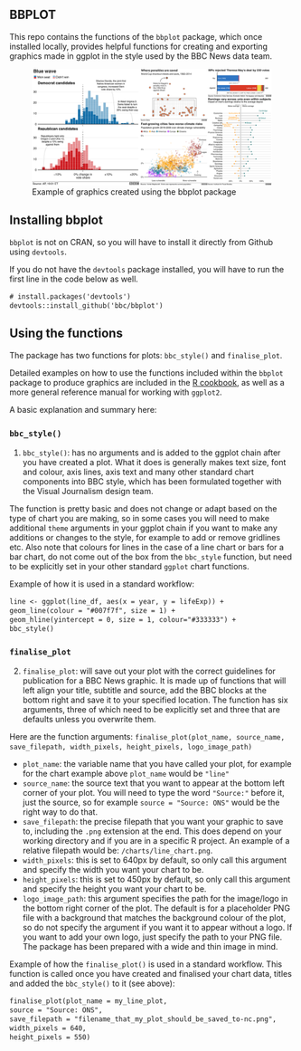 
<!-- README.md is generated from README.Rmd. Please edit that file -->

## BBPLOT

<!-- badges: start -->
<!-- badges: end -->

This repo contains the functions of the `bbplot` package, which once
installed locally, provides helpful functions for creating and exporting
graphics made in ggplot in the style used by the BBC News data team.

<figure>
<img src="man/figures/bbplot_example_plots.png"
alt="Example of graphics created using the bbplot package" />
<figcaption aria-hidden="true">Example of graphics created using the
bbplot package</figcaption>
</figure>

## Installing bbplot

`bbplot` is not on CRAN, so you will have to install it directly from
Github using `devtools`.

If you do not have the `devtools` package installed, you will have to
run the first line in the code below as well.

    # install.packages('devtools')
    devtools::install_github('bbc/bbplot')

## Using the functions

The package has two functions for plots: `bbc_style()` and
`finalise_plot`.

Detailed examples on how to use the functions included within the
`bbplot` package to produce graphics are included in the [R
cookbook](https://bbc.github.io/rcookbook/), as well as a more general
reference manual for working with `ggplot2`.

A basic explanation and summary here:

### `bbc_style()`

1.  `bbc_style()`: has no arguments and is added to the ggplot chain
    after you have created a plot. What it does is generally makes text
    size, font and colour, axis lines, axis text and many other standard
    chart components into BBC style, which has been formulated together
    with the Visual Journalism design team.

The function is pretty basic and does not change or adapt based on the
type of chart you are making, so in some cases you will need to make
additional `theme` arguments in your ggplot chain if you want to make
any additions or changes to the style, for example to add or remove
gridlines etc. Also note that colours for lines in the case of a line
chart or bars for a bar chart, do not come out of the box from the
`bbc_style` function, but need to be explicitly set in your other
standard `ggplot` chart functions.

Example of how it is used in a standard workflow:

    line <- ggplot(line_df, aes(x = year, y = lifeExp)) +
    geom_line(colour = "#007f7f", size = 1) +
    geom_hline(yintercept = 0, size = 1, colour="#333333") +
    bbc_style()

### `finalise_plot`

2.  `finalise_plot`: will save out your plot with the correct guidelines
    for publication for a BBC News graphic. It is made up of functions
    that will left align your title, subtitle and source, add the BBC
    blocks at the bottom right and save it to your specified location.
    The function has six arguments, three of which need to be explicitly
    set and three that are defaults unless you overwrite them.

Here are the function arguments:
`finalise_plot(plot_name, source_name, save_filepath, width_pixels, height_pixels, logo_image_path)`

- `plot_name`: the variable name that you have called your plot, for
  example for the chart example above `plot_name` would be `"line"`  
- `source_name`: the source text that you want to appear at the bottom
  left corner of your plot. You will need to type the word `"Source:"`
  before it, just the source, so for example `source = "Source: ONS"`
  would be the right way to do that.
- `save_filepath`: the precise filepath that you want your graphic to
  save to, including the `.png` extension at the end. This does depend
  on your working directory and if you are in a specific R project. An
  example of a relative filepath would be: `/charts/line_chart.png`.  
- `width_pixels`: this is set to 640px by default, so only call this
  argument and specify the width you want your chart to be.
- `height_pixels`: this is set to 450px by default, so only call this
  argument and specify the height you want your chart to be.
- `logo_image_path`: this argument specifies the path for the image/logo
  in the bottom right corner of the plot. The default is for a
  placeholder PNG file with a background that matches the background
  colour of the plot, so do not specify the argument if you want it to
  appear without a logo. If you want to add your own logo, just specify
  the path to your PNG file. The package has been prepared with a wide
  and thin image in mind.

Example of how the `finalise_plot()` is used in a standard workflow.
This function is called once you have created and finalised your chart
data, titles and added the `bbc_style()` to it (see above):

    finalise_plot(plot_name = my_line_plot,
    source = "Source: ONS",
    save_filepath = "filename_that_my_plot_should_be_saved_to-nc.png",
    width_pixels = 640,
    height_pixels = 550)
